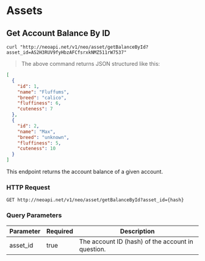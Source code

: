 # Assets

## Get Account Balance By ID

```shell
curl "http://neoapi.net/v1/neo/asset/getBalanceById?asset_id=AS2H3RUV9fyHbzAFCfsrxkNMZ511rW7537"
```

> The above command returns JSON structured like this:

```json
[
  {
    "id": 1,
    "name": "Fluffums",
    "breed": "calico",
    "fluffiness": 6,
    "cuteness": 7
  },
  {
    "id": 2,
    "name": "Max",
    "breed": "unknown",
    "fluffiness": 5,
    "cuteness": 10
  }
]
```

This endpoint returns the account balance of a given account.

### HTTP Request

`GET http://neoapi.net/v1/neo/asset/getBalanceById?asset_id={hash}`

### Query Parameters

Parameter | Required | Description
--------- | ------- | -----------
asset_id | true | The account ID (hash) of the account in question.
